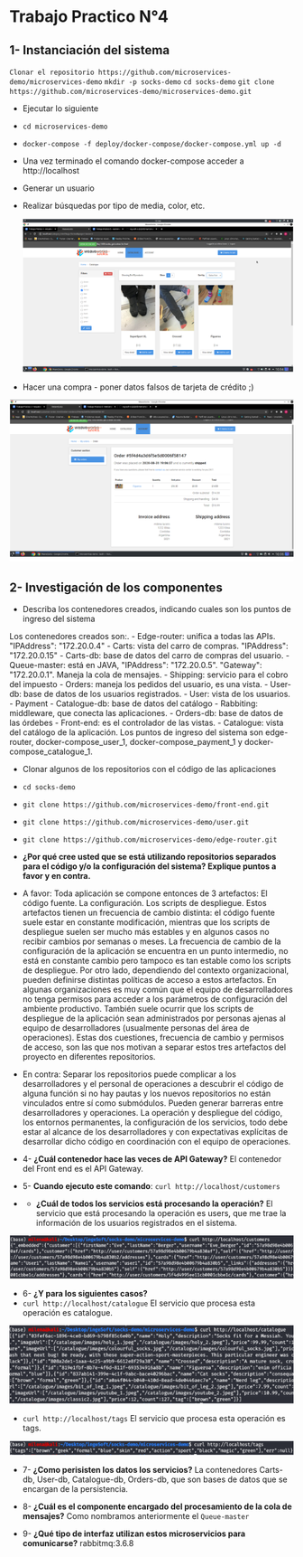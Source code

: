 # Trabajo Practico N°4

## 1- Instanciación del sistema
`Clonar el repositorio https://github.com/microservices-demo/microservices-demo`
`mkdir -p socks-demo`
`cd socks-demo`
`git clone https://github.com/microservices-demo/microservices-demo.git`

* Ejecutar lo siguiente
* `cd microservices-demo`
* `docker-compose -f deploy/docker-compose/docker-compose.yml up -d`
* Una vez terminado el comando docker-compose acceder a http://localhost
* Generar un usuario
* Realizar búsquedas por tipo de media, color, etc.

  ![alt text](images/photo-1.png)
  
* Hacer una compra - poner datos falsos de tarjeta de crédito ;)

![alt text](images/photo-2.png)

## 2- Investigación de los componentes
* Describa los contenedores creados, indicando cuales son los puntos de ingreso del sistema

Los contenedores creados son:. 
    - Edge-router: unifica a todas las APIs. "IPAddress": "172.20.0.4"
    - Carts: vista del carro de compras. "IPAddress": "172.20.0.15"
    - Carts-db: base de datos del carro de compras del usuario. 
    - Queue-master: está en JAVA, "IPAddress": "172.20.0.5".  "Gateway": "172.20.0.1". Maneja la cola de mensajes. 
    - Shipping: servicio para el cobro del impuesto
    - Orders: maneja los pedidos del usuario, es una vista. 
    - User-db: base de datos de los usuarios registrados. 
    - User: vista de los usuarios. 
    - Payment
    - Catalogue-db: base de datos del catálogo
    - Rabbiting: middleware, que conecta las aplicaciones. 
    - Orders-db: base de datos de las órdebes
    - Front-end: es el controlador de las vistas. 
    - Catalogue: vista del catálogo de la aplicación. 
Los puntos de ingreso del sistema son edge-router, docker-compose_user_1, docker-compose_payment_1 y docker-compose_catalogue_1. 

* Clonar algunos de los repositorios con el código de las aplicaciones
* `cd socks-demo`
* `git clone https://github.com/microservices-demo/front-end.git`
* `git clone https://github.com/microservices-demo/user.git`
* `git clone https://github.com/microservices-demo/edge-router.git`
* **¿Por qué cree usted que se está utilizando repositorios separados para el código y/o la configuración del sistema? Explique puntos a favor y en contra.**

* A favor: 
Toda aplicación se compone entonces de 3 artefactos:
El código fuente.
La configuración.
Los scripts de despliegue.
Estos artefactos tienen un frecuencia de cambio distinta: el código fuente suele estar en constante modificación, mientras que los scripts de despliegue suelen ser mucho más estables y en algunos casos no recibir cambios por semanas o meses. La frecuencia de cambio de la configuración de la aplicación se encuentra en un punto intermedio, no está en constante cambio pero tampoco es tan estable como los scripts de despliegue.
Por otro lado, dependiendo del contexto organizacional, pueden definirse distintas políticas de acceso a estos artefactos. En algunas organizaciones es muy común que el equipo de desarrolladores no tenga permisos para acceder a los parámetros de configuración del ambiente productivo. También suele ocurrir que los scripts de despliegue de la aplicación sean administrados por personas ajenas al equipo de desarrolladores (usualmente personas del área de operaciones).
Estas dos cuestiones, frecuencia de cambio y permisos de acceso, son las que nos motivan a separar estos tres artefactos del proyecto en diferentes repositorios.

* En contra:
Separar los repositorios puede complicar a los desarrolladores y el personal de operaciones a descubrir el código de alguna función si no hay pautas y los nuevos repositorios no están vinculados entre sí como submódulos. 
Pueden generar barreras entre desarrolladores y operaciones. La operación y despliegue del código, los entornos permanentes, la configuración de los servicios, todo debe estar al alcance de los desarrolladores y con expectativas explícitas de desarrollar dicho código en coordinación con el equipo de operaciones.


* 4- **¿Cuál contenedor hace las veces de API Gateway?**
El contenedor del Front end es el API Gateway.

* 5- **Cuando ejecuto este comando**:
`curl http://localhost/customers`
* - **¿Cuál de todos los servicios está procesando la operación?**
El servicio que está procesando la operación es users, que me trae la información de los usuarios registrados en el sistema.

![alt text](images/photo-3.png)

* 6- **¿Y para los siguientes casos?**
* `curl http://localhost/catalogue`
El servicio que procesa esta operación es catalogue. 

![alt text](images/photo-4.png)

* `curl http://localhost/tags`
El servicio que procesa esta operación es tags. 

![alt text](images/photo-5.png) 

* 7- **¿Como perisisten los datos los servicios?**
La contenedores Carts-db, User-db, Catalogue-db, Orders-db, que son bases de datos que se encargan  de la persistencia.

* 8- **¿Cuál es el componente encargado del procesamiento de la cola de mensajes?**
Como nombramos anteriormente el `Queue-master`
* 9- **¿Qué tipo de interfaz utilizan estos microservicios para comunicarse?**
rabbitmq:3.6.8
